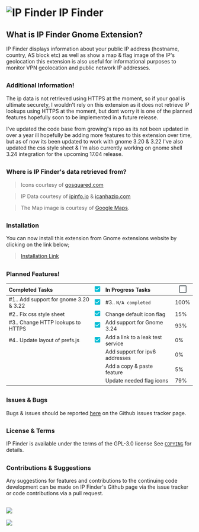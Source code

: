 # ![IP Finder](https://github.com/LinxGem33/IP-Finder/blob/master/screens/ip-address3.png?raw=true) IP Finder

## What is IP Finder Gnome Extension?

IP Finder displays information about your public IP address (hostname, country, AS block etc) as well as show a map & flag image of the IP's geolocation this extension is also useful for informational purposes to monitor VPN geolocation and public network IP addresses.

## 

### Additional Information!

The ip data is not retrieved using HTTPS at the moment, so if your goal is ultimate securety, I wouldn't rely on this extension as it does not retrieve IP lookups using HTTPS at the moment, but dont worry it is one of the planned features hopefully soon to be implemented in a future release.

I've updated the code base from growing's repo as its not been updated in over a year ill hopefully be adding more features to this extension over time, but as of now its been updated to work with gnome 3.20 & 3.22 I've also updated the css style sheet & I'm also currently working on gnome shell 3.24 integration for the upcoming 17.04 release.

## 

### Where is IP Finder's data retrieved from?

> Icons courtesy of [gosquared.com](http://gosquared.com)

> IP Data courtesy of  [ipinfo.io](http://ipinfo.io/) & [icanhazip.com](http://icanhazip.com)

> The Map image is courtesy of [Google Maps](https://www.google.com/maps).

## 

### Installation

You can now install this extension from Gnome extensions website by clicking on the link below; 

> [Installation  Link](https://extensions.gnome.org/extension/1190/ip-finder/)

## 

### Planned Features!


| Completed Tasks | ![](https://github.com/adapta-project/adapta-github-resources/blob/master/images/check-on.png?raw=true)| In Progress Tasks |![](https://github.com/adapta-project/adapta-github-resources/blob/master/images/check-off.png?raw=true)|
| :------------- |--- |:------------- |---|
| #1.. Add support for gnome 3.20 & 3.22 |![](https://github.com/adapta-project/adapta-github-resources/blob/master/images/check-on.png?raw=true) | #3.. `N/A completed` |100%
|#2..  Fix css style sheet |![](https://github.com/adapta-project/adapta-github-resources/blob/master/images/check-on.png?raw=true)  |Change default icon flag |15%
|#3.. Change HTTP lookups to HTTPS  | ![](https://github.com/adapta-project/adapta-github-resources/blob/master/images/check-on.png?raw=true)|Add support for Gnome 3.24| 93%
|#4.. Update layout of prefs.js |![](https://github.com/adapta-project/adapta-github-resources/blob/master/images/check-on.png?raw=true) |Add a link to a leak test service|0%
|| |Add support for ipv6 addresses|0%
|| |Add a copy & paste feature |5%
|| |Update needed flag icons |79%


## 

### Issues & Bugs

Bugs & issues should be reported [here](https://github.com/LinxGem33/IP-Finder/issues) on the Github issues tracker page.

## 

### License & Terms

IP Finder is available under the terms of the GPL-3.0 license See [`COPYING`](https://github.com/LinxGem33/IP-Finder/blob/master/COPYING) for details.

## 

### Contributions & Suggestions

Any suggestions for features and contributions to the continuing code development can be made on IP Finder's Github page via the issue tracker or code contributions via a pull request.

## 

![](https://github.com/LinxGem33/IP-Finder/blob/master/screens/dip.png?raw=true)

![](https://github.com/LinxGem33/IP-Finder/blob/master/screens/ipd.png?raw=true) 
